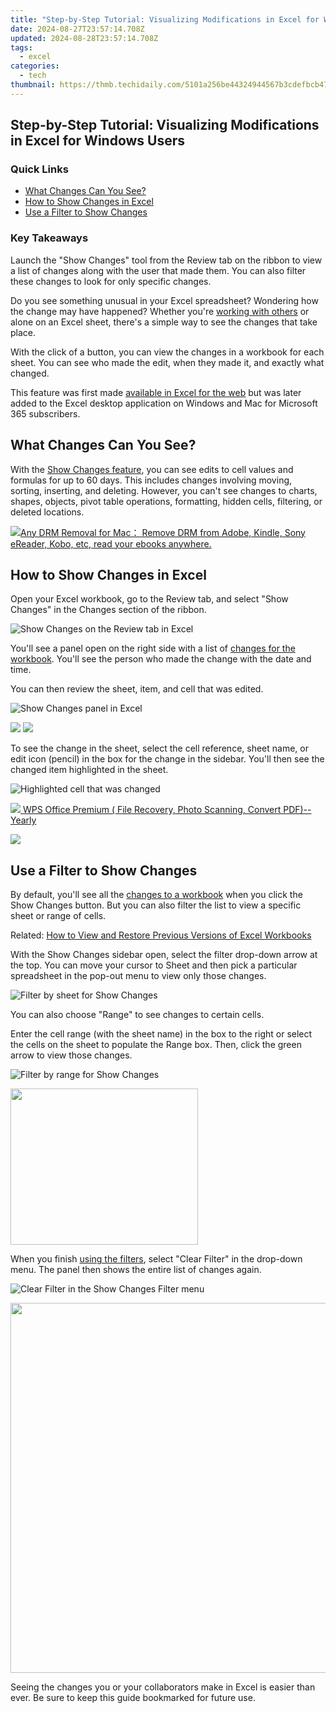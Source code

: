 ```yaml
---
title: "Step-by-Step Tutorial: Visualizing Modifications in Excel for Windows Users"
date: 2024-08-27T23:57:14.708Z
updated: 2024-08-28T23:57:14.708Z
tags:
  - excel
categories:
  - tech
thumbnail: https://thmb.techidaily.com/5101a256be44324944567b3cdefbcb470dad072a31cdc714305925ec88d3af54.jpg
---
```


## Step-by-Step Tutorial: Visualizing Modifications in Excel for Windows Users

### Quick Links

* [What Changes Can You See?](https://fox-helps.techidaily.com/new-syncing-voice-with-images-online-for-2024/)
* [How to Show Changes in Excel](https://win11.techidaily.com/reinstate-luster-to-extended-volume-settings-in-wm/)
* [Use a Filter to Show Changes](https://remote-screen-capture.techidaily.com/updated-screen-snatching-made-easy-analyzing-no-cost-recording-apps-for-2024/)

### Key Takeaways

 Launch the "Show Changes" tool from the Review tab on the ribbon to view a list of changes along with the user that made them. You can also filter these changes to look for only specific changes.

 Do you see something unusual in your Excel spreadsheet? Wondering how the change may have happened? Whether you're [working with others](https://instagram-video-files.techidaily.com/2024-approved-a-step-by-step-approach-for-flawless-instagrams/) or alone on an Excel sheet, there's a simple way to see the changes that take place.

 With the click of a button, you can view the changes in a workbook for each sheet. You can see who made the edit, when they made it, and exactly what changed.

 This feature was first made [available in Excel for the web](https://hardware-updates.techidaily.com/latest-updates-for-epson-l3150-drivers-on-pcs-running-windows-1187-free/) but was later added to the Excel desktop application on Windows and Mac for Microsoft 365 subscribers.

##  What Changes Can You See?

 With the [Show Changes feature](https://support.microsoft.com/en-us/office/get-help-with-show-changes-in-excel-a1493bf9-25c3-470a-b970-60eceb0136e5), you can see edits to cell values and formulas for up to 60 days. This includes changes involving moving, sorting, inserting, and deleting. However, you can't see changes to charts, shapes, objects, pivot table operations, formatting, hidden cells, filtering, or deleted locations.

<!-- affiliate ads begin -->
<a href="https://secure.2checkout.com/order/checkout.php?PRODS=4600114&QTY=1&AFFILIATE=108875&CART=1"><img src="https://www.epubor.com/images/drm-removal-feature2.png" border="0">Any DRM Removal for Mac： Remove DRM from Adobe, Kindle, Sony eReader, Kobo, etc, read your ebooks anywhere.</a>
<!-- affiliate ads end -->
##  How to Show Changes in Excel

 Open your Excel workbook, go to the Review tab, and select "Show Changes" in the Changes section of the ribbon.

![Show Changes on the Review tab in Excel](https://static1.howtogeekimages.com/wordpress/wp-content/uploads/2022/09/ReviewShowChanges-ExcelShowChangesDesktop.png) 

 You'll see a panel open on the right side with a list of [changes for the workbook](https://screen-mirroring-recording.techidaily.com/2024-approved-zoom-breakout-rooms-for-newcomers-explored/). You'll see the person who made the change with the date and time.

 You can then review the sheet, item, and cell that was edited.

![Show Changes panel in Excel](https://static1.howtogeekimages.com/wordpress/wp-content/uploads/2022/09/ShowChangesSidebar-ExcelShowChangesDesktop.png) 

<!-- affiliate ads begin -->
<a href="https://shop.manycam.com/order/checkout.php?PRODS=17727588&QTY=1&AFFILIATE=108875&CART=1"><img src="https://secure.avangate.com/images/merchant/8230bea7d54bcdf99cdfe85cb07313d5/mcaffbanner600x500.png" border="0"></a>
<a href="https://shop.manycam.com/order/checkout.php?PRODS=17727588&QTY=1&AFFILIATE=108875&CART=1"><img src="https://secure.avangate.com/images/merchant/8230bea7d54bcdf99cdfe85cb07313d5/Affiliates_300x250px_valentinesday.png" border="0"></a>
<!-- affiliate ads end -->
 To see the change in the sheet, select the cell reference, sheet name, or edit icon (pencil) in the box for the change in the sidebar. You'll then see the changed item highlighted in the sheet.

![Highlighted cell that was changed](https://static1.howtogeekimages.com/wordpress/wp-content/uploads/2022/09/HighlightChange-ExcelShowChangesDesktop.png) 

<!-- affiliate ads begin -->
<a href="https://secure.2checkout.com/order/checkout.php?PRODS=38729081&QTY=1&AFFILIATE=108875&CART=1"><img src="https://website-prod.cache.wpscdn.com/img/wps-office-pdf-editor-1x.890dbda.png" border="0">
WPS Office Premium ( File Recovery, Photo Scanning, Convert PDF)--Yearly</a>
<!-- affiliate ads end -->
<!-- affiliate ads begin -->
<a href="https://store.massmailsoftware.com/order/checkout.php?PRODS=1300375&QTY=1&AFFILIATE=108875&CART=1"><img src="https://secure.avangate.com/images/merchant/dc87c13749315c7217cdc4ac692e704c/banera_for_partners-15_%281%29.jpg" border="0"></a>
<!-- affiliate ads end -->
##  Use a Filter to Show Changes

 By default, you'll see all the [changes to a workbook](https://tech-savvy.techidaily.com/the-ultimate-guide-to-preventing-chatgpt-mishaps/) when you click the Show Changes button. But you can also filter the list to view a specific sheet or range of cells.

Related: [How to View and Restore Previous Versions of Excel Workbooks](https://tech-savvy.techidaily.com/the-ultimate-guide-to-preventing-chatgpt-mishaps/) 

 With the Show Changes sidebar open, select the filter drop-down arrow at the top. You can move your cursor to Sheet and then pick a particular spreadsheet in the pop-out menu to view only those changes.

![Filter by sheet for Show Changes](https://static1.howtogeekimages.com/wordpress/wp-content/uploads/2022/09/FilterSheet-ExcelShowChangesDesktop.png) 

 You can also choose "Range" to see changes to certain cells.

 Enter the cell range (with the sheet name) in the box to the right or select the cells on the sheet to populate the Range box. Then, click the green arrow to view those changes.

![Filter by range for Show Changes](https://static1.howtogeekimages.com/wordpress/wp-content/uploads/2022/09/FilterRange-ExcelShowChangesDesktop.png) 

<!-- affiliate ads begin -->
<a href="https://printrendy.pxf.io/c/5597632/1453721/17020" target="_top" id="1453721"><img src="//a.impactradius-go.com/display-ad/17020-1453721" border="0" alt="" width="300" height="250"/></a><img height="0" width="0" src="https://imp.pxf.io/i/5597632/1453721/17020" style="position:absolute;visibility:hidden;" border="0" />
<!-- affiliate ads end -->
 When you finish [using the filters](https://facebook-video-share.techidaily.com/free-audio-treasures-to-amplify-youtube-in-2024/), select "Clear Filter" in the drop-down menu. The panel then shows the entire list of changes again.

![Clear Filter in the Show Changes Filter menu](https://static1.howtogeekimages.com/wordpress/wp-content/uploads/2022/09/ClearFilter-ExcelShowChangesDesktop.png) 

<!-- affiliate ads begin -->
<a href="https://mushroom-supplies.sjv.io/c/5597632/1692242/18134" target="_top" id="1692242"><img src="//a.impactradius-go.com/display-ad/18134-1692242" border="0" alt="" width="834" height="592"/></a><img height="0" width="0" src="https://imp.pxf.io/i/5597632/1692242/18134" style="position:absolute;visibility:hidden;" border="0" />
<!-- affiliate ads end -->
 Seeing the changes you or your collaborators make in Excel is easier than ever. Be sure to keep this guide bookmarked for future use.

<ins class="adsbygoogle"
     style="display:block"
     data-ad-format="autorelaxed"
     data-ad-client="ca-pub-7571918770474297"
     data-ad-slot="1223367746"></ins>



<ins class="adsbygoogle"
     style="display:block"
     data-ad-client="ca-pub-7571918770474297"
     data-ad-slot="8358498916"
     data-ad-format="auto"
     data-full-width-responsive="true"></ins>


